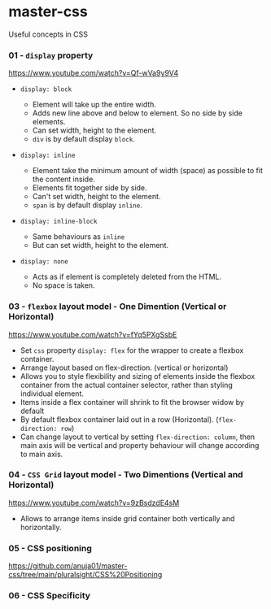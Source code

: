 # master-css
Useful concepts in CSS   

### 01 - `display` property  
https://www.youtube.com/watch?v=Qf-wVa9y9V4 

- `display: block`   
  - Element will take up the entire width.
  - Adds new line above and below to element. So no side by side elements.
  - Can set width, height to the element.
  - `div` is by default display `block`.

- `display: inline`
    - Element take the minimum amount of width (space) as possible to fit the content inside.
    - Elements fit together side by side.
    - Can't set width, height to the element.
    - `span` is by default display `inline`.

- `display: inline-block`
  - Same behaviours as `inline`
  - But can set width, height to the element.

- `display: none`
  - Acts as if element is completely deleted from the HTML.
  - No space is taken.


### 03 - `flexbox` layout model - One Dimention (Vertical or Horizontal)
https://www.youtube.com/watch?v=fYq5PXgSsbE
- Set `css` property `display: flex` for the wrapper to create a flexbox container.
- Arrange layout based on flex-direction. (vertical or horizontal)
- Allows you to style flexibility and sizing of elements inside the flexbox container from the actual container selector, rather than styling individual element.
- Items inside a flex container will shrink to fit the browser widow by default
- By default flexbox container laid out in a row (Horizontal). (`flex-direction: row`)
- Can change layout to vertical by setting `flex-direction: column`, then main axis will be vertical and property behaviour will change according to main axis.

### 04 - `CSS Grid` layout model - Two Dimentions (Vertical and Horizontal)
https://www.youtube.com/watch?v=9zBsdzdE4sM
- Allows to arrange items inside grid container both vertically and horizontally.

### 05 - CSS positioning   
https://github.com/anuja01/master-css/tree/main/pluralsight/CSS%20Positioning

### 06 - CSS Specificity
